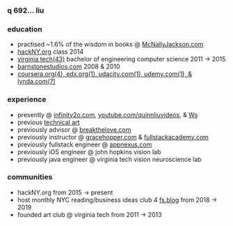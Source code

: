 ### q 692... liu

### education

- practised ~1.6% of the wisdom in books @ [McNallyJackson.com](https://www.mcnallyjackson.com)
- [hackNY.org](https://hackny.org) class 2014
- [virginia tech(43)](./portfolio/courses_taken.md) bachelor of engineering computer science 2011 -> 2015
- [barnstonestudios.com](https://www.barnstonestudios.com) 2008 & 2010
- [coursera.org(4), edx.org(1), udacity.com(1), udemy.com(1), & lynda.com(7)](./portfolio/courses_taken.md)

### experience

- presently @ [infinity2o.com](https://www.infinity2o.com), [youtube.com/quinnliuvideos](https://www.youtube.com/user/quinnliuvideos), & [Ws](https://github.com/WalnutiQ/Ws)
- previous [technical art](https://github.com/quinnliu/CV/blob/master/portfolio/artwork.md)
- previously advisor @ [breakthelove.com](https://www.breakthelove.com)
- previously instructor @ [gracehopper.com](https://www.gracehopper.com) & [fullstackacademy.com](https://www.fullstackacademy.com)
- previously fullstack engineer @ [appnexus.com](https://www.appnexus.com)
- previously iOS engineer @ john hopkins vision lab
- previously java engineer @ virginia tech vision neuroscience lab

### communities

- hackNY.org from 2015 -> present
- host monthly NYC reading/business ideas club 4 [fs.blog](https://fs.blog) from 2018 -> 2019
- founded art club @ virginia tech from 2011 -> 2013
